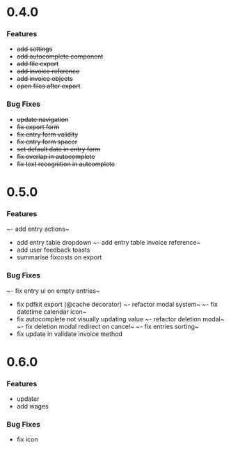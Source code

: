 # 0.4.0

### Features

- ~~add settings~~
- ~~add autocomplete component~~
- ~~add file export~~
- ~~add invoice reference~~
- ~~add invoice objects~~
- ~~open files after export~~

### Bug Fixes

- ~~update navigation~~
- ~~fix export form~~
- ~~fix entry form validity~~
- ~~fix entry form spacer~~
- ~~set default date in entry form~~
- ~~fix overlap in autocomplete~~
- ~~fix text recognition in autcomplete~~

# 0.5.0

### Features

~- add entry actions~
- add entry table dropdown
~- add entry table invoice reference~
- add user feedback toasts
- summarise fixcosts on export

### Bug Fixes

~- fix entry ui on empty entries~
- fix pdfkit export (@cache decorator)
~- refactor modal system~
~- fix datetime calendar icon~
- fix autocomplete not visually updating value
~- refactor deletion modal~
~- fix deletion modal redirect on cancel~
~- fix entries sorting~
- fix update in validate invoice method
# 0.6.0

### Features

- updater
- add wages

### Bug Fixes

- fix icon
